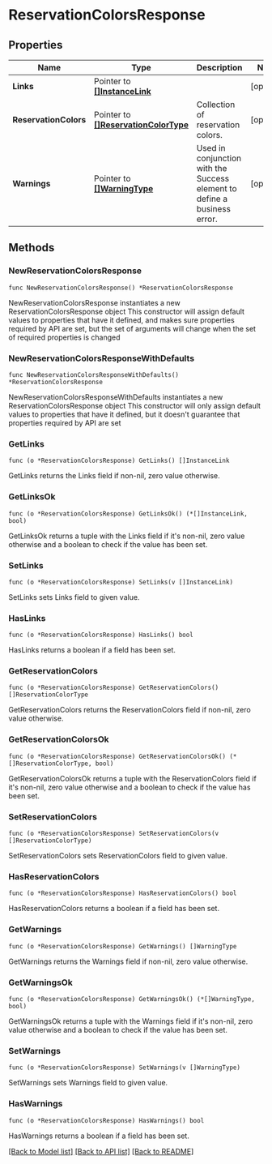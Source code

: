 # ReservationColorsResponse

## Properties

Name | Type | Description | Notes
------------ | ------------- | ------------- | -------------
**Links** | Pointer to [**[]InstanceLink**](InstanceLink.md) |  | [optional] 
**ReservationColors** | Pointer to [**[]ReservationColorType**](ReservationColorType.md) | Collection of reservation colors. | [optional] 
**Warnings** | Pointer to [**[]WarningType**](WarningType.md) | Used in conjunction with the Success element to define a business error. | [optional] 

## Methods

### NewReservationColorsResponse

`func NewReservationColorsResponse() *ReservationColorsResponse`

NewReservationColorsResponse instantiates a new ReservationColorsResponse object
This constructor will assign default values to properties that have it defined,
and makes sure properties required by API are set, but the set of arguments
will change when the set of required properties is changed

### NewReservationColorsResponseWithDefaults

`func NewReservationColorsResponseWithDefaults() *ReservationColorsResponse`

NewReservationColorsResponseWithDefaults instantiates a new ReservationColorsResponse object
This constructor will only assign default values to properties that have it defined,
but it doesn't guarantee that properties required by API are set

### GetLinks

`func (o *ReservationColorsResponse) GetLinks() []InstanceLink`

GetLinks returns the Links field if non-nil, zero value otherwise.

### GetLinksOk

`func (o *ReservationColorsResponse) GetLinksOk() (*[]InstanceLink, bool)`

GetLinksOk returns a tuple with the Links field if it's non-nil, zero value otherwise
and a boolean to check if the value has been set.

### SetLinks

`func (o *ReservationColorsResponse) SetLinks(v []InstanceLink)`

SetLinks sets Links field to given value.

### HasLinks

`func (o *ReservationColorsResponse) HasLinks() bool`

HasLinks returns a boolean if a field has been set.

### GetReservationColors

`func (o *ReservationColorsResponse) GetReservationColors() []ReservationColorType`

GetReservationColors returns the ReservationColors field if non-nil, zero value otherwise.

### GetReservationColorsOk

`func (o *ReservationColorsResponse) GetReservationColorsOk() (*[]ReservationColorType, bool)`

GetReservationColorsOk returns a tuple with the ReservationColors field if it's non-nil, zero value otherwise
and a boolean to check if the value has been set.

### SetReservationColors

`func (o *ReservationColorsResponse) SetReservationColors(v []ReservationColorType)`

SetReservationColors sets ReservationColors field to given value.

### HasReservationColors

`func (o *ReservationColorsResponse) HasReservationColors() bool`

HasReservationColors returns a boolean if a field has been set.

### GetWarnings

`func (o *ReservationColorsResponse) GetWarnings() []WarningType`

GetWarnings returns the Warnings field if non-nil, zero value otherwise.

### GetWarningsOk

`func (o *ReservationColorsResponse) GetWarningsOk() (*[]WarningType, bool)`

GetWarningsOk returns a tuple with the Warnings field if it's non-nil, zero value otherwise
and a boolean to check if the value has been set.

### SetWarnings

`func (o *ReservationColorsResponse) SetWarnings(v []WarningType)`

SetWarnings sets Warnings field to given value.

### HasWarnings

`func (o *ReservationColorsResponse) HasWarnings() bool`

HasWarnings returns a boolean if a field has been set.


[[Back to Model list]](../README.md#documentation-for-models) [[Back to API list]](../README.md#documentation-for-api-endpoints) [[Back to README]](../README.md)



